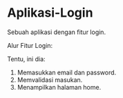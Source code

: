 # Aplikasi-Login
Sebuah aplikasi dengan fitur login.

Alur Fitur Login:

Tentu, ini dia:

1. Memasukkan email dan password.
2. Memvalidasi masukan.
3. Menampilkan halaman home.
